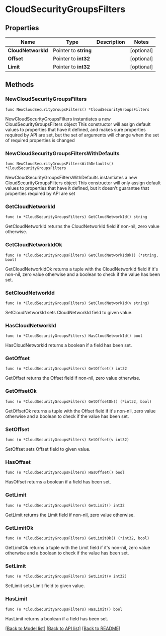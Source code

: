 # CloudSecurityGroupsFilters

## Properties

Name | Type | Description | Notes
------------ | ------------- | ------------- | -------------
**CloudNetworkId** | Pointer to **string** |  | [optional] 
**Offset** | Pointer to **int32** |  | [optional] 
**Limit** | Pointer to **int32** |  | [optional] 

## Methods

### NewCloudSecurityGroupsFilters

`func NewCloudSecurityGroupsFilters() *CloudSecurityGroupsFilters`

NewCloudSecurityGroupsFilters instantiates a new CloudSecurityGroupsFilters object
This constructor will assign default values to properties that have it defined,
and makes sure properties required by API are set, but the set of arguments
will change when the set of required properties is changed

### NewCloudSecurityGroupsFiltersWithDefaults

`func NewCloudSecurityGroupsFiltersWithDefaults() *CloudSecurityGroupsFilters`

NewCloudSecurityGroupsFiltersWithDefaults instantiates a new CloudSecurityGroupsFilters object
This constructor will only assign default values to properties that have it defined,
but it doesn't guarantee that properties required by API are set

### GetCloudNetworkId

`func (o *CloudSecurityGroupsFilters) GetCloudNetworkId() string`

GetCloudNetworkId returns the CloudNetworkId field if non-nil, zero value otherwise.

### GetCloudNetworkIdOk

`func (o *CloudSecurityGroupsFilters) GetCloudNetworkIdOk() (*string, bool)`

GetCloudNetworkIdOk returns a tuple with the CloudNetworkId field if it's non-nil, zero value otherwise
and a boolean to check if the value has been set.

### SetCloudNetworkId

`func (o *CloudSecurityGroupsFilters) SetCloudNetworkId(v string)`

SetCloudNetworkId sets CloudNetworkId field to given value.

### HasCloudNetworkId

`func (o *CloudSecurityGroupsFilters) HasCloudNetworkId() bool`

HasCloudNetworkId returns a boolean if a field has been set.

### GetOffset

`func (o *CloudSecurityGroupsFilters) GetOffset() int32`

GetOffset returns the Offset field if non-nil, zero value otherwise.

### GetOffsetOk

`func (o *CloudSecurityGroupsFilters) GetOffsetOk() (*int32, bool)`

GetOffsetOk returns a tuple with the Offset field if it's non-nil, zero value otherwise
and a boolean to check if the value has been set.

### SetOffset

`func (o *CloudSecurityGroupsFilters) SetOffset(v int32)`

SetOffset sets Offset field to given value.

### HasOffset

`func (o *CloudSecurityGroupsFilters) HasOffset() bool`

HasOffset returns a boolean if a field has been set.

### GetLimit

`func (o *CloudSecurityGroupsFilters) GetLimit() int32`

GetLimit returns the Limit field if non-nil, zero value otherwise.

### GetLimitOk

`func (o *CloudSecurityGroupsFilters) GetLimitOk() (*int32, bool)`

GetLimitOk returns a tuple with the Limit field if it's non-nil, zero value otherwise
and a boolean to check if the value has been set.

### SetLimit

`func (o *CloudSecurityGroupsFilters) SetLimit(v int32)`

SetLimit sets Limit field to given value.

### HasLimit

`func (o *CloudSecurityGroupsFilters) HasLimit() bool`

HasLimit returns a boolean if a field has been set.


[[Back to Model list]](../README.md#documentation-for-models) [[Back to API list]](../README.md#documentation-for-api-endpoints) [[Back to README]](../README.md)


